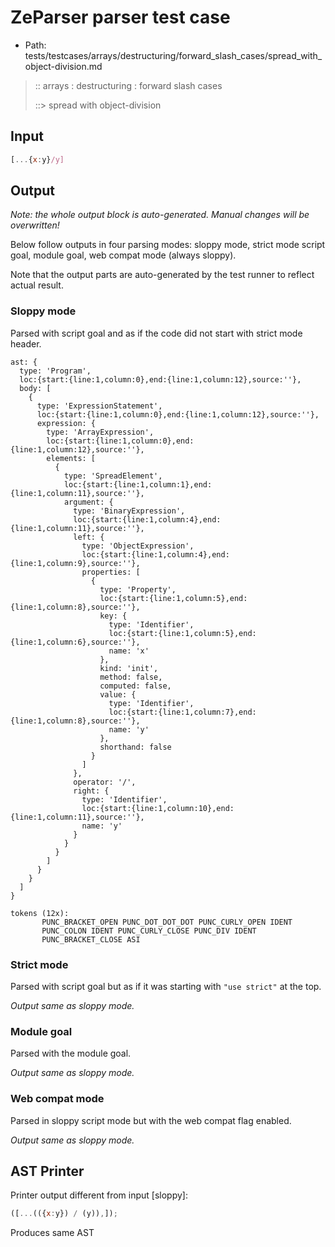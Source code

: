 # ZeParser parser test case

- Path: tests/testcases/arrays/destructuring/forward_slash_cases/spread_with_object-division.md

> :: arrays : destructuring : forward slash cases
>
> ::> spread with object-division

## Input

`````js
[...{x:y}/y]
`````

## Output

_Note: the whole output block is auto-generated. Manual changes will be overwritten!_

Below follow outputs in four parsing modes: sloppy mode, strict mode script goal, module goal, web compat mode (always sloppy).

Note that the output parts are auto-generated by the test runner to reflect actual result.

### Sloppy mode

Parsed with script goal and as if the code did not start with strict mode header.

`````
ast: {
  type: 'Program',
  loc:{start:{line:1,column:0},end:{line:1,column:12},source:''},
  body: [
    {
      type: 'ExpressionStatement',
      loc:{start:{line:1,column:0},end:{line:1,column:12},source:''},
      expression: {
        type: 'ArrayExpression',
        loc:{start:{line:1,column:0},end:{line:1,column:12},source:''},
        elements: [
          {
            type: 'SpreadElement',
            loc:{start:{line:1,column:1},end:{line:1,column:11},source:''},
            argument: {
              type: 'BinaryExpression',
              loc:{start:{line:1,column:4},end:{line:1,column:11},source:''},
              left: {
                type: 'ObjectExpression',
                loc:{start:{line:1,column:4},end:{line:1,column:9},source:''},
                properties: [
                  {
                    type: 'Property',
                    loc:{start:{line:1,column:5},end:{line:1,column:8},source:''},
                    key: {
                      type: 'Identifier',
                      loc:{start:{line:1,column:5},end:{line:1,column:6},source:''},
                      name: 'x'
                    },
                    kind: 'init',
                    method: false,
                    computed: false,
                    value: {
                      type: 'Identifier',
                      loc:{start:{line:1,column:7},end:{line:1,column:8},source:''},
                      name: 'y'
                    },
                    shorthand: false
                  }
                ]
              },
              operator: '/',
              right: {
                type: 'Identifier',
                loc:{start:{line:1,column:10},end:{line:1,column:11},source:''},
                name: 'y'
              }
            }
          }
        ]
      }
    }
  ]
}

tokens (12x):
       PUNC_BRACKET_OPEN PUNC_DOT_DOT_DOT PUNC_CURLY_OPEN IDENT
       PUNC_COLON IDENT PUNC_CURLY_CLOSE PUNC_DIV IDENT
       PUNC_BRACKET_CLOSE ASI
`````

### Strict mode

Parsed with script goal but as if it was starting with `"use strict"` at the top.

_Output same as sloppy mode._

### Module goal

Parsed with the module goal.

_Output same as sloppy mode._

### Web compat mode

Parsed in sloppy script mode but with the web compat flag enabled.

_Output same as sloppy mode._

## AST Printer

Printer output different from input [sloppy]:

````js
([...(({x:y}) / (y)),]);
````

Produces same AST

